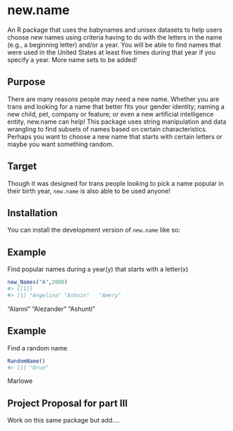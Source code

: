 
# new.name

An R package that uses the babynames and unisex datasets to help users
choose new names using criteria having to do with the letters in the
name (e.g., a beginning letter) and/or a year. You will be able to find
names that were used in the United States at least five times during
that year if you specify a year. More name sets to be added!

## Purpose

There are many reasons people may need a new name. Whether you are trans
and looking for a name that better fits your gender identity; naming a
new child, pet, company or feature; or even a new artificial
intelligence entity, new.name can help! This package uses string
manipulation and data wrangling to find subsets of names based on
certain characteristics. Perhaps you want to choose a new name that
starts with certain letters or maybe you want something random.

## Target

Though it was designed for trans people looking to pick a name popular
in their birth year, `new.name` is also able to be used anyone!

## Installation

You can install the development version of `new.name` like so:

## Example

Find popular names during a year(y) that starts with a letter(x)

``` r
new_Names("A",2000)
#> [[1]]
#> [1] "Angelina" "Ashvin"   "Amery"
```

“Alanni” “Alezander” “Ashunti”

## Example

Find a random name

``` r
RandomName()
#> [1] "Drue"
```

Marlowe

## Project Proposal for part III

Work on this same package but add….
